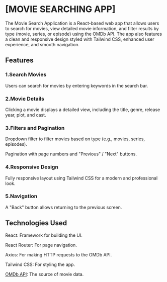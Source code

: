 # [MOVIE SEARCHING APP]
The Movie Search Application is a React-based web app that allows users to search for movies, view detailed movie information, and filter results by type (movie, series, or episode) using the OMDb API. 
The app also features a clean and responsive design styled with Tailwind CSS, enhanced user experience, and smooth navigation.

## Features

### 1.Search Movies

Users can search for movies by entering keywords in the search bar.


### 2.Movie Details

Clicking a movie displays a detailed view, including the title, genre, release year, plot, and cast.


### 3.Filters and Pagination

Dropdown filter to filter movies based on type (e.g., movies, series, episodes).

Pagination with page numbers and "Previous" / "Next" buttons.


### 4.Responsive Design

Fully responsive layout using Tailwind CSS for a modern and professional look.


### 5.Navigation

A "Back" button allows returning to the previous screen.


## Technologies Used
React: Framework for building the UI.

React Router: For page navigation.

Axios: For making HTTP requests to the OMDb API.

Tailwind CSS: For styling the app.

[OMDb API](https://www.omdbapi.com): The source of movie data.
